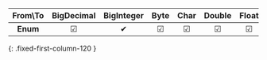 | From\To  | BigDecimal | BigInteger | Byte | Char | Double | Float | Int | Long | Number | Short | String | UByte | UInt | ULong | UShort |
|:--------:|:----------:|:----------:|:----:|:----:|:------:|:-----:|:---:|:----:|:------:|:-----:|:------:|:-----:|:----:|:-----:|:------:|
| **Enum** |     ☑      |     ✔      |  ☑   |  ☑   |   ☑    |   ☑   |  ✔  |  ✔   |   ✔    |   ✔   |   ✔    |   ☑   |  ✔   |   ✔   |   ✔    |
{: .fixed-first-column-120 }